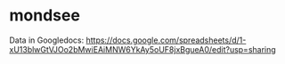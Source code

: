 # mondsee
Data in Googledocs: https://docs.google.com/spreadsheets/d/1-xU13blwGtVJOo2bMwiEAiMNW6YkAy5oUF8jxBgueA0/edit?usp=sharing
